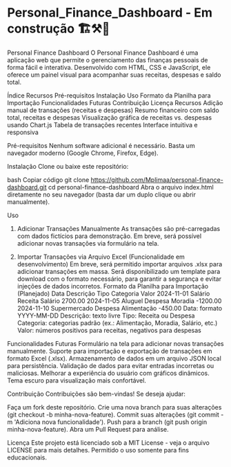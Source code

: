 # Personal_Finance_Dashboard - Em construção 🏗️⚒️🔨

Personal Finance Dashboard
O Personal Finance Dashboard é uma aplicação web que permite o gerenciamento das finanças pessoais de forma fácil e interativa. Desenvolvido com HTML, CSS e JavaScript, ele oferece um painel visual para acompanhar suas receitas, despesas e saldo total.

Índice
Recursos
Pré-requisitos
Instalação
Uso
Formato da Planilha para Importação
Funcionalidades Futuras
Contribuição
Licença
Recursos
Adição manual de transações (receitas e despesas)
Resumo financeiro com saldo total, receitas e despesas
Visualização gráfica de receitas vs. despesas usando Chart.js
Tabela de transações recentes
Interface intuitiva e responsiva

Pré-requisitos
Nenhum software adicional é necessário. Basta um navegador moderno (Google Chrome, Firefox, Edge).

Instalação
Clone ou baixe este repositório:

bash
Copiar código
git clone https://github.com/Mplimaa/personal-finance-dashboard.git
cd personal-finance-dashboard
Abra o arquivo index.html diretamente no seu navegador (basta dar um duplo clique ou abrir manualmente).


Uso
1. Adicionar Transações Manualmente
As transações são pré-carregadas com dados fictícios para demonstração.
Em breve, será possível adicionar novas transações via formulário na tela.

2. Importar Transações via Arquivo Excel (Funcionalidade em desenvolvimento)
Em breve, será permitido importar arquivos .xlsx para adicionar transações em massa.
Será disponibilizado um template para download com o formato necessário, para garantir a segurança e evitar injeções de dados incorretos.
Formato da Planilha para Importação (Planejado)
Data	Descrição	Tipo	Categoria	Valor
2024-11-01	Salário	Receita	Salário	2700.00
2024-11-05	Aluguel	Despesa	Moradia	-1200.00
2024-11-10	Supermercado	Despesa	Alimentação	-450.00
Data: formato YYYY-MM-DD
Descrição: texto livre
Tipo: Receita ou Despesa
Categoria: categorias padrão (ex.: Alimentação, Moradia, Salário, etc.)
Valor: números positivos para receitas, negativos para despesas


Funcionalidades Futuras
 Formulário na tela para adicionar novas transações manualmente.
 Suporte para importação e exportação de transações em formato Excel (.xlsx).
 Armazenamento de dados em um arquivo JSON local para persistência.
 Validação de dados para evitar entradas incorretas ou maliciosas.
 Melhorar a experiência do usuário com gráficos dinâmicos.
 Tema escuro para visualização mais confortável.


Contribuição
Contribuições são bem-vindas! Se deseja ajudar:


Faça um fork deste repositório.
Crie uma nova branch para suas alterações (git checkout -b minha-nova-feature).
Commit suas alterações (git commit -m 'Adiciona nova funcionalidade').
Push para a branch (git push origin minha-nova-feature).
Abra um Pull Request para análise.


Licença
Este projeto está licenciado sob a MIT License - veja o arquivo LICENSE para mais detalhes. Permitido o uso somente para fins educacionais.
